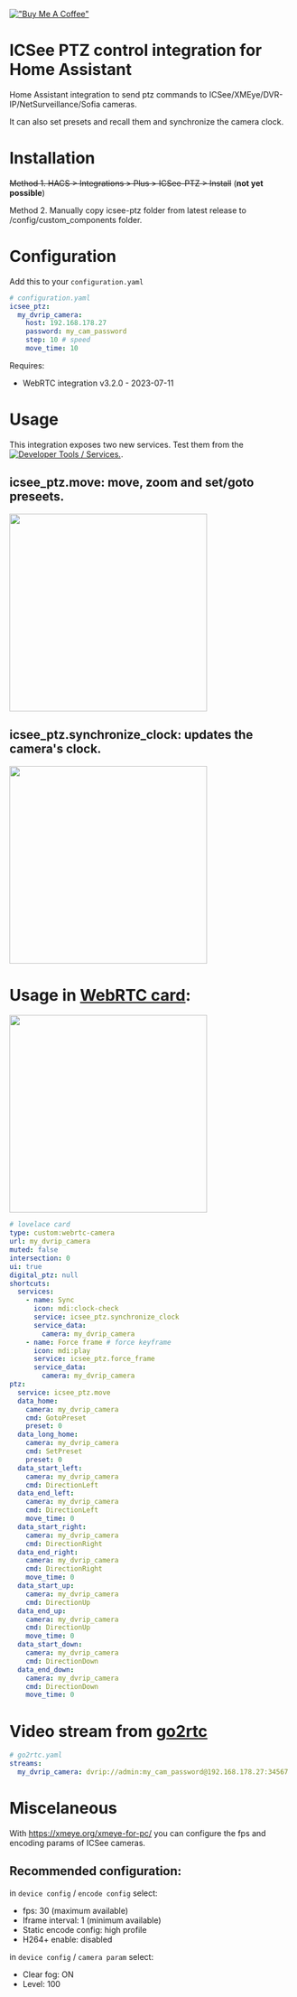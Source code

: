 [!["Buy Me A Coffee"](https://www.buymeacoffee.com/assets/img/custom_images/orange_img.png)](https://www.buymeacoffee.com/dbuezas)

# ICSee PTZ control integration for Home Assistant

Home Assistant integration to send ptz commands to ICSee/XMEye/DVR-IP/NetSurveillance/Sofia cameras.

It can also set presets and recall them and synchronize the camera clock.

# Installation

~~Method 1. HACS > Integrations > Plus > ICSee-PTZ > Install~~ (**not yet possible**)

Method 2. Manually copy icsee-ptz folder from latest release to /config/custom_components folder.

# Configuration

Add this to your `configuration.yaml`

```yaml
# configuration.yaml
icsee_ptz:
  my_dvrip_camera:
    host: 192.168.178.27
    password: my_cam_password
    step: 10 # speed
    move_time: 10
```

Requires:

- WebRTC integration v3.2.0 - 2023-07-11

# Usage

This integration exposes two new services. Test them from the [![Developer Tools / Services.](https://my.home-assistant.io/badges/developer_services.svg)](https://my.home-assistant.io/redirect/developer_services/).

## icsee_ptz.move: move, zoom and set/goto preseets.

<img src="https://github.com/dbuezas/icsee-ptz/assets/777196/14ec2cb6-ef39-4249-aa63-e7044a2d6221"  width="350">

## icsee_ptz.synchronize_clock: updates the camera's clock.

<img src="https://github.com/dbuezas/icsee-ptz/assets/777196/ec114a00-8b78-4a3c-82cb-27807266be49"  width="350">

# Usage in [WebRTC card](https://github.com/AlexxIT/WebRTC):

<img src="https://github.com/dbuezas/icsee-ptz/assets/777196/36674140-11bf-438c-ba68-159a9d422158"  width="350">

```yaml
# lovelace card
type: custom:webrtc-camera
url: my_dvrip_camera
muted: false
intersection: 0
ui: true
digital_ptz: null
shortcuts:
  services:
    - name: Sync
      icon: mdi:clock-check
      service: icsee_ptz.synchronize_clock
      service_data:
        camera: my_dvrip_camera
    - name: Force frame # force keyframe
      icon: mdi:play
      service: icsee_ptz.force_frame
      service_data:
        camera: my_dvrip_camera
ptz:
  service: icsee_ptz.move
  data_home:
    camera: my_dvrip_camera
    cmd: GotoPreset
    preset: 0
  data_long_home:
    camera: my_dvrip_camera
    cmd: SetPreset
    preset: 0
  data_start_left:
    camera: my_dvrip_camera
    cmd: DirectionLeft
  data_end_left:
    camera: my_dvrip_camera
    cmd: DirectionLeft
    move_time: 0
  data_start_right:
    camera: my_dvrip_camera
    cmd: DirectionRight
  data_end_right:
    camera: my_dvrip_camera
    cmd: DirectionRight
    move_time: 0
  data_start_up:
    camera: my_dvrip_camera
    cmd: DirectionUp
  data_end_up:
    camera: my_dvrip_camera
    cmd: DirectionUp
    move_time: 0
  data_start_down:
    camera: my_dvrip_camera
    cmd: DirectionDown
  data_end_down:
    camera: my_dvrip_camera
    cmd: DirectionDown
    move_time: 0
```

# Video stream from [go2rtc](https://github.com/AlexxIT/go2rtc)

```yaml
# go2rtc.yaml
streams:
  my_dvrip_camera: dvrip://admin:my_cam_password@192.168.178.27:34567
```

# Miscelaneous

With https://xmeye.org/xmeye-for-pc/ you can configure the fps and encoding params of ICSee cameras.

## Recommended configuration:

in `device config` / `encode config` select:

- fps: 30 (maximum available)
- Iframe interval: 1 (minimum available)
- Static encode config: high profile
- H264+ enable: disabled

in `device config` / `camera param` select:

- Clear fog: ON
- Level: 100
